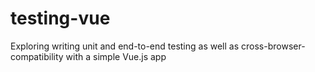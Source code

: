 # testing-vue
Exploring writing unit and end-to-end testing as well as cross-browser-compatibility with a simple Vue.js app
